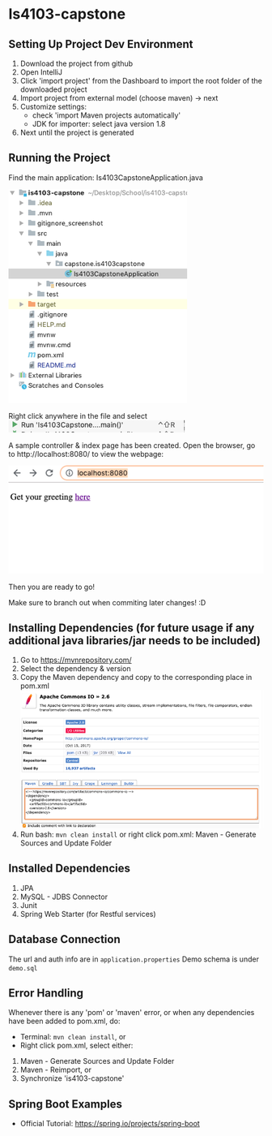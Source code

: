 # Is4103-capstone

## Setting Up Project Dev Environment

1. Download the project from github
2. Open IntelliJ
3. Click 'import project' from the Dashboard to import the root folder of the downloaded project
4. Import project from external model (choose maven) -> next
5. Customize settings: 
	- check 'import Maven projects automatically'
	- JDK for importer: select java version 1.8
6. Next until the project is generated

## Running the Project
Find the main application: Is4103CapstoneApplication.java

![image](./gitignore_screenshot/03.png)

Right click anywhere in the file and select ![image](./gitignore_screenshot/04.png)

A sample controller & index page has been created. Open the browser, go to http://localhost:8080/ to view the webpage:

![image](./gitignore_screenshot/05.png)

Then you are ready to go!

Make sure to branch out when commiting later changes! :D 

## Installing Dependencies (for future usage if any additional java libraries/jar needs to be included)
1. Go to https://mvnrepository.com/
2. Select the dependency & version
3. Copy the Maven dependency and copy to the corresponding place in pom.xml
![image](./gitignore_screenshot/01.png)
4. Run bash: `mvn clean install` or right click pom.xml: Maven - Generate Sources and Update Folder

## Installed Dependencies
1. JPA
2. MySQL - JDBS Connector 
3. Junit
4. Spring Web Starter (for Restful services)

## Database Connection
The url and auth info are in `application.properties`
Demo schema is under `demo.sql`

## Error Handling
Whenever there is any 'pom' or 'maven' error, or when any dependencies have been added to pom.xml, do:
- Terminal: `mvn clean install`, or
- Right click pom.xml, select either:
1. Maven - Generate Sources and Update Folder
2. Maven - Reimport, or
3. Synchronize 'is4103-capstone'

## Spring Boot Examples
- Official Tutorial: https://spring.io/projects/spring-boot

